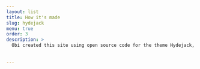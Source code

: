 ```yaml
---
layout: list
title: How it's made
slug: hydejack
menu: true
order: 3
description: >
  Obi created this site using open source code for the theme Hydejack, a two-column [Jekyll](http://jekyllrb.com/) theme developed by [`@qwtel`](https://github.com/qwtel). 
  
  
---
```

